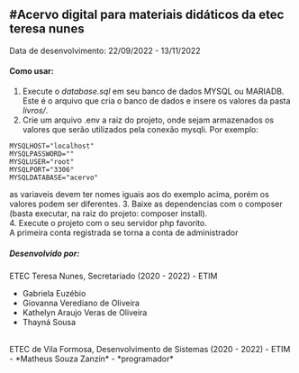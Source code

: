 #Acervo digital para materiais didáticos da etec teresa nunes<br>
---
Data de desenvolvimento: 22/09/2022 - 13/11/2022<br>

#### Como usar: <br>
1. Execute o *database.sql* em seu banco de dados MYSQL ou MARIADB. Este é o arquivo que cria o banco de dados e insere os valores da pasta *livros/*.
2. Crie um arquivo .env a raiz do projeto, onde sejam armazenados os valores que serão utilizados pela conexão mysqli. Por exemplo:<br>
```
MYSQLHOST="localhost"
MYSQLPASSWORD=""
MYSQLUSER="root"
MYSQLPORT="3306"
MYSQLDATABASE="acervo"
```
as variaveis devem ter nomes iguais aos do exemplo acima, porém os valores podem ser diferentes.
3. Baixe as dependencias com o composer (basta executar, na raiz do projeto: composer install).<br>
4. Execute o projeto com o seu servidor php favorito.<br>
A primeira conta registrada se torna a conta de administrador

##### Desenvolvido por: <br>
 ETEC Teresa Nunes, Secretariado (2020 - 2022) - ETIM<br>
- Gabriela Euzébio<br>
- Giovanna Verediano de Oliveira<br>
- Kathelyn Araujo Veras de Oliveira<br>
- Thayná Sousa<br>
<br>
 ETEC de Vila Formosa, Desenvolvimento de Sistemas (2020 - 2022) - ETIM<br>
- *Matheus Souza Zanzin* - *programador*<br>

